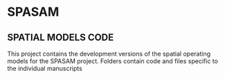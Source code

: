 # SPASAM
## SPATIAL MODELS CODE
This project contains the development versions of the spatial operating models for the SPASAM project. Folders contain code and files specific to the individual manuscripts
